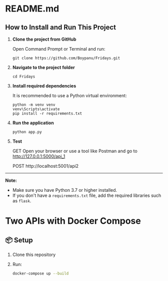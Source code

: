 # README.md

## How to Install and Run This Project

1. **Clone the project from GitHub**

   Open Command Prompt or Terminal and run:

   ```
   git clone https://github.com/Boypanu/Fridays.git
   ```

2. **Navigate to the project folder**

   ```
   cd Fridays
   ```

3. **Install required dependencies**

   It is recommended to use a Python virtual environment:

   ```
   python -m venv venv
   venv\Scripts\activate
   pip install -r requirements.txt
   ```

4. **Run the application**

   ```
   python app.py
   ```

5. **Test**
   
   GET
   Open your browser or use a tool like Postman and go to  
   http://127.0.0.1:5000/api_1

   
   POST
   http://localhost:5001/api2
---
**Note:**  
- Make sure you have Python 3.7 or higher installed.
- If you don't have a `requirements.txt` file, add the required libraries such as `flask`.

# Two APIs with Docker Compose

## 📦 Setup

1. Clone this repository
2. Run:

   ```bash
   docker-compose up --build
   ```
